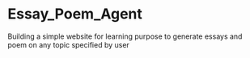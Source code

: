 # Essay_Poem_Agent
Building a simple website for learning purpose to generate essays and poem on any topic specified by user
